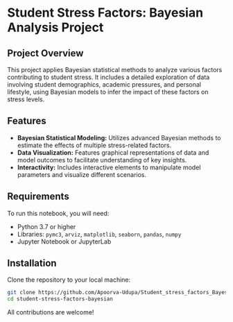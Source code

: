 # Student Stress Factors: Bayesian Analysis Project

## Project Overview
This project applies Bayesian statistical methods to analyze various factors contributing to student stress. It includes a detailed exploration of data involving student demographics, academic pressures, and personal lifestyle, using Bayesian models to infer the impact of these factors on stress levels.

## Features
- **Bayesian Statistical Modeling:** Utilizes advanced Bayesian methods to estimate the effects of multiple stress-related factors.
- **Data Visualization:** Features graphical representations of data and model outcomes to facilitate understanding of key insights.
- **Interactivity:** Includes interactive elements to manipulate model parameters and visualize different scenarios.

## Requirements
To run this notebook, you will need:
- Python 3.7 or higher
- Libraries: `pymc3`, `arviz`, `matplotlib`, `seaborn`, `pandas`, `numpy`
- Jupyter Notebook or JupyterLab

## Installation
Clone the repository to your local machine:
```bash
git clone https://github.com/Apoorva-Udupa/Student_stress_factors_BayesianModelling.git
cd student-stress-factors-bayesian
```

All contributions are welcome!
